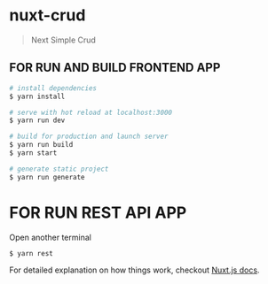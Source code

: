 # nuxt-crud

> Next Simple Crud

## FOR RUN AND BUILD FRONTEND APP

``` bash
# install dependencies
$ yarn install

# serve with hot reload at localhost:3000
$ yarn run dev

# build for production and launch server
$ yarn run build
$ yarn start

# generate static project
$ yarn run generate
```

# FOR RUN REST API APP

Open another terminal

``` bash
$ yarn rest
```

For detailed explanation on how things work, checkout [Nuxt.js docs](https://nuxtjs.org).

